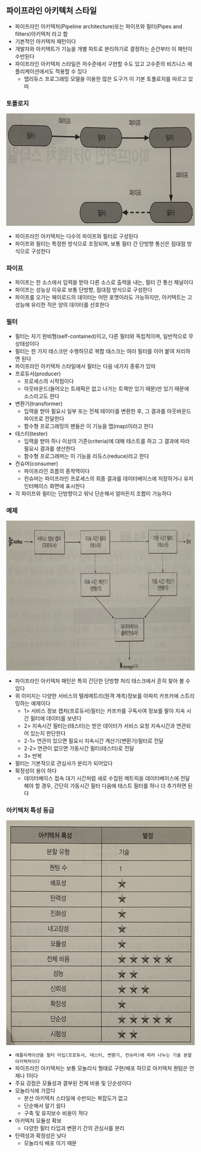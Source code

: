 ## 파이프라인 아키텍처 스타일

- 파이프라인 아키텍처(Pipeline architecture)또는 파이프와 필터(Pipes and filters)아키텍처 라고 함
- 기본적인 아키텍처 패턴이다
- 개발자와 아키텍트가 기능을 개별 파트로 분리하기로 결정하는 순간부터 이 패턴이 수반된다
- 파이프라인 아키텍처 스타일은 저수준에서 구현할 수도 있고 고수준의 비즈니스 애플리케이션에서도 적용할 수 있다
    - 맵리듀스 프로그래밍 모델을 이용한 많은 도구가 이 기본 토폴로지를 따르고 있따

### 토폴로지

<img src = "./IMG_5738.JPG" width = "800" height = "300">

- 파이프라인 아키텍처는 다수의 파이프와 필터로 구성된다
- 파이프와 필터는 특정한 방식으로 조정되며, 보통 필터 간 단방향 통신은 점대점 방식으로 구성한다

### 파이프

- 파이프는 한 소스에서 입력을 받아 다른 소스로 출력을 내는, 필터 간 통신 채널이다
- 파이프는 성능상 이유로 보통 단방향, 점대점 방식으로 구성한다
- 파이프를 오가는 페이로드의 데이터는 어떤 포맷이라도 가능하지만, 아키텍트는 고성능에 유리한 적은 양의 데이터를 선호한다

### 필터

- 필터는 자기 완비형(self-contained)이고, 다른 필터와 독립적이며, 일반적으로 무상태성이다
- 필터는 한 가지 테스크만 수행하므로 복합 태스크는 여러 필터를 이어 붙여 처리하면 된다
- 파이프라인 아키텍처 스타일에서 필터는 다음 네가지 종류가 있따
- 프로듀서(producer)
    - 프로세스의 시작점이다
    - 아웃바운드(들어오는 트래픽은 없고 나가는 트랙만 있기 때문)만 있기 때문에 소스라고도 한다
- 변환기(transformer)
    - 입력을 받아 필요시 일부 또는 전체 테이터를 변환한 후, 그 결과를 아웃바운드 파이프로 전달한다
    - 함수형 프로그래밍의 팬들은 이 기능을 맵(map)이라고 한다
- 테스터(tester)
    - 입력을 받아 하나 이상의 기준(criteria)에 대해 테스트를 하고 그 결과에 따라 필요시 결과를 생산한다
    - 함수형 프로그래머는 이 기능을 리듀스(reduce)라고 한다
- 컨슈머(consumer)
    - 파이프라인 흐름의 종착역이다
    - 컨슈머는 파이프라인 프로세스의 최종 결과를 데이터베이스에 저장하거나 유저인터페이스 화면에 표시한다
- 각 파이프와 필터는 단방향이고 워낙 단순해서 얼마든지 조합이 가능하다

### 예제

<img src = "./IMG_5739.JPG" width = "800" height = "400">

- 파이프라인 아키텍처 패턴은 특히 간단한 단방향 처리 태스크에서 흔히 찾아 볼 수 있다
- 위 이미지는 다양한 서비스의 텔레메트리(원격 계측)정보를 아파치 카프카에 스트리밍하는 예제이다
    - 1> 서비스 정보 캡처(프로듀서)필터는 카프카를 구독사여 정보를 팔아 지속 시간 필터에 데이터를 보낸다
    - 2> 지속시간 필터는(테스터)는 받은 데이터가 서비스 요청 지속시간과 연관되어 있는지 판단한다
    - 2-1> 연관이 있으면 필요시 지속시간 계산기(변환기)필터로 전달
    - 2-2> 연관이 없으면 가동시간 필터(테스터)로 전달
    - 3> 반복
- 필터는 기본적으로 관심사가 분리가 되어있다
- 확정성이 용이 하다
    - 데이터베이스 접속 대기 시간처럼 새로 수집된 메트릭을 데이터베이스에 전달해야 할 경우, 간단히 가동시간 필터 다음에 테스트 필터를 하나 더 추가하면 된다

### 아키텍처 특성 등급

<img src = "./IMG_5740.JPG" width = "600" height = "600">

- `애플리케이션을 필터 타입(프로듀서, 테스터, 변환기, 컨슈머)에 따라 나누는 기술 분할 아키텍처이다`
- 파이프라인 아키텍처는 보통 모놀리식 형태로 구현/배포 하므로 아키텍처 퀀텀은 언제나 1이다
- 주요 강점은 모듈성과 결부된 전체 비용 및 단순성이다
- 모놀리식에 가깝다
    - 분산 아키텍처 스타일에 수반되는 복잡도가 없고
    - 단순해서 알기 쉽다
    - 구축 및 유지보수 비용이 적다
- 아키텍처 모듈성 확보
    - 다양한 필터 타입과 변환기 간의 관심사를 분리
- 탄력성과 확정성은 낮다
  - 모놀리식 배포 이기 때문
